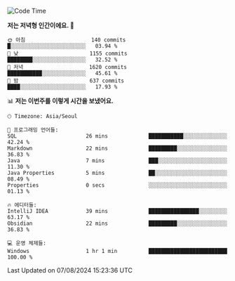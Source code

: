   <!--START_SECTION:waka-->
![Code Time](http://img.shields.io/badge/Code%20Time-428%20hrs%208%20mins-blue)

**저는 저녁형 인간이에요. 🦉** 

```text
🌞 아침                     140 commits         █░░░░░░░░░░░░░░░░░░░░░░░░   03.94 % 
🌆 낮　                     1155 commits        ████████░░░░░░░░░░░░░░░░░   32.52 % 
🌃 저녁                     1620 commits        ███████████░░░░░░░░░░░░░░   45.61 % 
🌙 밤　                     637 commits         ████░░░░░░░░░░░░░░░░░░░░░   17.93 % 
```


📊 **저는 이번주를 이렇게 시간을 보냈어요.** 

```text
🕑︎ Timezone: Asia/Seoul

💬 프로그래밍 언어들: 
SQL                      26 mins             ███████████░░░░░░░░░░░░░░   42.24 % 
Markdown                 22 mins             █████████░░░░░░░░░░░░░░░░   36.83 % 
Java                     7 mins              ███░░░░░░░░░░░░░░░░░░░░░░   11.30 % 
Java Properties          5 mins              ██░░░░░░░░░░░░░░░░░░░░░░░   08.49 % 
Properties               0 secs              ░░░░░░░░░░░░░░░░░░░░░░░░░   01.13 % 

🔥 에디터들: 
IntelliJ IDEA            39 mins             ████████████████░░░░░░░░░   63.17 % 
Obsidian                 22 mins             █████████░░░░░░░░░░░░░░░░   36.83 % 

💻 운영 체제들: 
Windows                  1 hr 1 min          █████████████████████████   100.00 % 
```


 Last Updated on 07/08/2024 15:23:36 UTC
<!--END_SECTION:waka-->
